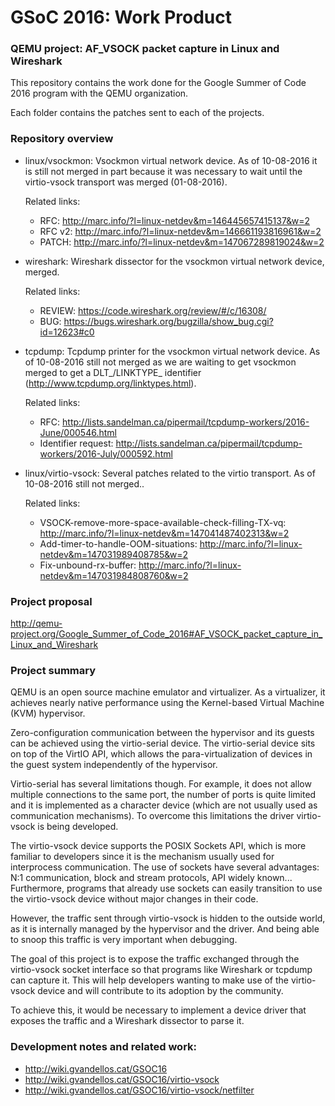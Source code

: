 # GSoC 2016: Work Product 

### QEMU project: AF_VSOCK packet capture in Linux and Wireshark

This repository contains the work done for the Google Summer of Code 2016 program with the QEMU organization. 

Each folder contains the patches sent to each of the projects. 

### Repository overview

* linux/vsockmon: Vsockmon virtual network device. As of 10-08-2016 it is still not merged in part because it was necessary to wait until the virtio-vsock transport was merged (01-08-2016). 

    Related links: 
    * RFC: http://marc.info/?l=linux-netdev&m=146445657415137&w=2
    * RFC v2: http://marc.info/?l=linux-netdev&m=146661193816961&w=2
    * PATCH: http://marc.info/?l=linux-netdev&m=147067289819024&w=2

* wireshark: Wireshark dissector for the vsockmon virtual network device, merged.

    Related links:
    * REVIEW: https://code.wireshark.org/review/#/c/16308/
    * BUG: https://bugs.wireshark.org/bugzilla/show_bug.cgi?id=12623#c0

* tcpdump: Tcpdump printer for the vsockmon virtual network device. As of 10-08-2016 still not merged as we are waiting to get vsockmon merged to get a DLT_/LINKTYPE_ identifier (http://www.tcpdump.org/linktypes.html).

    Related links:
    * RFC: http://lists.sandelman.ca/pipermail/tcpdump-workers/2016-June/000546.html
    * Identifier request: http://lists.sandelman.ca/pipermail/tcpdump-workers/2016-July/000592.html

* linux/virtio-vsock: Several patches related to the virtio transport. As of 10-08-2016 still not merged..

    Related links:
    * VSOCK-remove-more-space-available-check-filling-TX-vq: http://marc.info/?l=linux-netdev&m=147041487402313&w=2
    * Add-timer-to-handle-OOM-situations: http://marc.info/?l=linux-netdev&m=147031989408785&w=2
    * Fix-unbound-rx-buffer: http://marc.info/?l=linux-netdev&m=147031984808760&w=2

### Project proposal

http://qemu-project.org/Google_Summer_of_Code_2016#AF_VSOCK_packet_capture_in_Linux_and_Wireshark 

### Project summary

QEMU is an open source machine emulator and virtualizer. As a virtualizer, it achieves nearly native performance using the Kernel-based Virtual Machine (KVM) hypervisor.

Zero-configuration communication between the hypervisor and its guests can be achieved using the virtio-serial device. The virtio-serial device sits on top of the VirtIO API, which allows the para-virtualization of devices in the guest system independently of the hypervisor.

Virtio-serial has several limitations though. For example, it does not allow multiple connections to the same port, the number of ports is quite limited and it is implemented as a character device (which are not usually used as communication mechanisms). To overcome this limitations the driver virtio-vsock is being developed.

The virtio-vsock device supports the POSIX Sockets API, which is more familiar to developers since it is the mechanism usually used for interprocess communication. The use of sockets have several advantages: N:1 communication, block and stream protocols, API widely known... Furthermore, programs that already use sockets can easily transition to use the virtio-vsock device without major changes in their code.

However, the traffic sent through virtio-vsock is hidden to the outside world, as it is internally managed by the hypervisor and the driver. And being able to snoop this traffic is very important when debugging.

The goal of this project is to expose the traffic exchanged through the virtio-vsock socket interface so that programs like Wireshark or tcpdump can capture it. This will help developers wanting to make use of the virtio-vsock device and will contribute to its adoption by the community.

To achieve this, it would be necessary to implement a device driver that exposes the traffic and a Wireshark dissector to parse it.

### Development notes and related work:

* http://wiki.gvandellos.cat/GSOC16
* http://wiki.gvandellos.cat/GSOC16/virtio-vsock
* http://wiki.gvandellos.cat/GSOC16/virtio-vsock/netfilter
